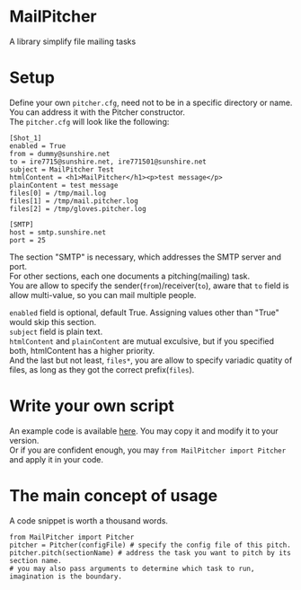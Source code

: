 # MailPitcher
A library simplify file mailing tasks

# Setup
Define your own `pitcher.cfg`, need not to be in a specific directory or name. You can address it with the Pitcher constructor.    
The `pitcher.cfg` will look like the following:
```
[Shot_1]
enabled = True
from = dummy@sunshire.net
to = ire7715@sunshire.net, ire771501@sunshire.net
subject = MailPitcher Test
htmlContent = <h1>MailPitcher</h1><p>test message</p>
plainContent = test message
files[0] = /tmp/mail.log
files[1] = /tmp/mail.pitcher.log
files[2] = /tmp/gloves.pitcher.log

[SMTP]
host = smtp.sunshire.net
port = 25
```

The section "SMTP" is necessary, which addresses the SMTP server and port.    
For other sections, each one documents a pitching(mailing) task.    
You are allow to specify the sender(`from`)/receiver(`to`), aware that `to` field is allow multi-value, so you can mail multiple people.    
    
`enabled` field is optional, default True. Assigning values other than "True" would skip this section.    
`subject` field is plain text.    
`htmlContent` and `plainContent` are mutual exculsive, but if you specified both, htmlContent has a higher priority.    
And the last but not least, `files*`, you are allow to specify variadic quatity of files, as long as they got the correct prefix(`files`).

# Write your own script
An example code is available [here](https://github.com/ire7715/MailPitcher/blob/master/example.py). You may copy it and modify it to your version.    
Or if you are confident enough, you may `from MailPitcher import Pitcher` and apply it in your code.

# The main concept of usage
A code snippet is worth a thousand words.
```
from MailPitcher import Pitcher
pitcher = Pitcher(configFile) # specify the config file of this pitch.
pitcher.pitch(sectionName) # address the task you want to pitch by its section name.
# you may also pass arguments to determine which task to run, imagination is the boundary.
```
